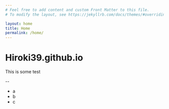 ```yaml
---
# Feel free to add content and custom Front Matter to this file.
# To modify the layout, see https://jekyllrb.com/docs/themes/#overriding-theme-defaults

layout: home
title: Home
permalink: /home/
---
```


# Hiroki39.github.io

This is some test

--

- a
- b
- c
